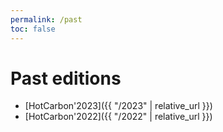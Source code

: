 ```yaml
---
permalink: /past
toc: false
---
```


# Past editions

- [HotCarbon'2023]({{ "/2023" | relative_url }})
- [HotCarbon'2022]({{ "/2022" | relative_url }})
